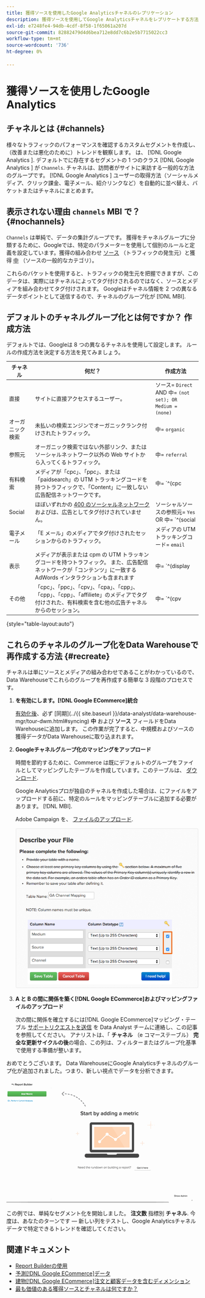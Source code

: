 ```yaml
---
title: 獲得ソースを使用したGoogle Analyticsチャネルのレプリケーション
description: 獲得ソースを使用してGoogle Analyticsチャネルをレプリケートする方法について説明します。
exl-id: e7248fe4-94db-4cdf-8f58-1f65061a207d
source-git-commit: 82882479d4d6bea712e8dd7c6b2e5b7715022cc3
workflow-type: tm+mt
source-wordcount: '736'
ht-degree: 0%

---
```


# 獲得ソースを使用したGoogle Analytics

## チャネルとは {#channels}

様々なトラフィックのパフォーマンスを確認するカスタムセグメントを作成し、（改善または悪化のために）トレンドを観察します。 は、  [!DNL Google Analytics ]. デフォルトでに存在するセグメントの 1 つのクラス [!DNL Google Analytics ] が `Channels`. チャネルは、訪問者がサイトに来訪する一般的な方法のグループです。  [!DNL Google Analytics ] ユーザーの取得方法（ソーシャルメディア、クリック課金、電子メール、紹介リンクなど）を自動的に並べ替え、バケットまたはチャネルにまとめます。

## 表示されない理由 `channels` MBI で？ {#nochannels}

`Channels` は単純で、データの集計グループです。 獲得をチャネルグループに分類するために、Googleでは、特定のパラメーターを使用して個別のルールと定義を設定しています。獲得の組み合わせ [ソース](https://support.google.com/analytics/answer/1033173?hl=en) （トラフィックの発生元）と獲得 [中](https://support.google.com/analytics/answer/6099206?hl=en) （ソースの一般的なカテゴリ）。

これらのバケットを使用すると、トラフィックの発生元を把握できますが、このデータは、実際にはチャネルによってタグ付けされるのではなく、ソースとメディアを組み合わせてタグ付けされます。 Googleはチャネル情報を 2 つの異なるデータポイントとして送信するので、チャネルのグループ化が [!DNL MBI].

## デフォルトのチャネルグループ化とは何ですか？ 作成方法

デフォルトでは、Googleは 8 つの異なるチャネルを使用して設定します。 ルールの作成方法を決定する方法を見てみましょう。

| チャネル | 何だ？ | 作成方法 |
|---|---|---|
| 直接 | サイトに直接アクセスするユーザー。 | ソース= `Direct`<br>AND 中= `(not set); OR Medium = (none)` |
| オーガニック検索 | 未払いの検索エンジンでオーガニックランク付けされたトラフィック。 | 中= `organic` |
| 参照元 | オーガニック検索ではない外部リンク、またはソーシャルネットワーク以外の Web サイトから入ってくるトラフィック。 | 中= `referral` |
| 有料検索 | メディアが「cpc」、「ppc」、または「paidsearch」の UTM トラッキングコードを持つトラフィックで、「Content」に一致しない広告配信ネットワークです。 | 中= `^(cpc|ppc|paidsearch)$`<br>AND 広告配信ネットワーク≠ `Content` |
| Social | ほぼいずれかの [400 のソーシャルネットワーク](https://www.annielytics.com/blog/analytics/sites-google-analytics-includes-in-social-reports/) およびは、広告としてタグ付けされていません。 | ソーシャルソースの参照元= `Yes`<br>OR 中= `^(social|social-network|social-media|sm|social network|social media)$` |
| 電子メール | 「E メール」のメディアでタグ付けされたセッションからのトラフィック。 | メディアの UTM トラッキングコード= `email` |
| 表示 | メディアが表示または cpm の UTM トラッキングコードを持つトラフィック。 また、広告配信ネットワークが「コンテンツ」に一致する AdWords インタラクションも含まれます | 中= `^(display|cpm|banner)$`<br>OR 広告配信ネットワーク= `Content`<br>AND 広告形式≠ `Text` |
| その他 | 「cpc」、「ppc」、「cpv」、「cpa」、「cpp」、「cpp」、「cpp」、「affiliete」のメディアでタグ付けされた、有料検索を含む他の広告チャネルからのセッション。 | 中= `^(cpv|cpa|cpp|content-text)$` |

{style=&quot;table-layout:auto&quot;}

## これらのチャネルのグループ化をData Warehouseで再作成する方法 {#recreate}

チャネルは単にソースとメディアの組み合わせであることがわかっているので、Data Warehouseでこれらのグループを再作成する簡単な 3 段階のプロセスです。

1. **を有効にします。[!DNL Google ECommerce]統合**

   [有効化後](../importing-data/integrations/google-ecommerce.md)、必ず [同期](../{{ site.baseurl }}/data-analyst/data-warehouse-mgr/tour-dwm.html#syncing) **中** および **ソース** フィールドをData Warehouseに追加します。 この作業が完了すると、中規模およびソースの獲得データがData Warehouseに取り込まれます。

1. **Googleチャネルグループ化のマッピングをアップロード**

   時間を節約するために、Commerce は既にデフォルトのグループをファイルとしてマッピングしたテーブルを作成しています。このテーブルは、 [ダウンロード](../../assets/ga-channel-mapping.csv).

   Google Analyticsプロが独自のチャネルを作成した場合は、にファイルをアップロードする前に、特定のルールをマッピングテーブルに追加する必要があります。 [!DNL MBI].

   Adobe Campaign を、 [ファイルのアップロード](../importing-data/connecting-data/using-file-uploader.md).

   ![](../../assets/Setting_Primary_Keys.png)

1. **A と B の間に関係を築く[!DNL Google ECommerce]およびマッピングファイルのアップロード**

   次の間に関係を確立するには[!DNL Google ECommerce]マッピング・テーブル [サポートリクエストを送信](../../guide-overview.md) を Data Analyst チームに連絡し、この記事を参照してください。 アナリストは、「 **チャネル** （e コマーステーブル） **完全な更新サイクルの後**&#x200B;の場合、この列は、フィルターまたはグループ化基準で使用する準備が整います。

おめでとうございます。 Data WarehouseにGoogle Analyticsチャネルのグループ化が追加されました。つまり、新しい視点でデータを分析できます。

![チャネル別の注文件数指標のセグメント化](../../assets/GA_Channel_Gif.gif)

この例では、単純なセグメント化を開始しました。 **注文数** 指標別 **チャネル**. 今度は、あなたのターンです — 新しい列をテストし、Google Analyticsチャネルデータで特定できるトレンドを確認してください。

## 関連ドキュメント

* [Report Builderの使用](../../tutorials/using-visual-report-builder.md)
* [予測[!DNL Google ECommerce]データ](../importing-data/integrations/google-ecommerce-data.md)
* [建物[!DNL Google ECommerce]注文と顧客データを含むディメンション](../data-warehouse-mgr/bldg-google-ecomm-dim.md)
* [最も価値のある獲得ソースとチャネルは何ですか？](../analysis/most-value-source-channel.md)
